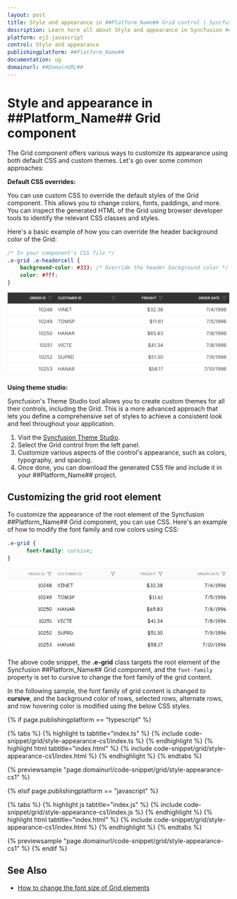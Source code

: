 ```yaml
---
layout: post
title: Style and appearance in ##Platform_Name## Grid control | Syncfusion
description: Learn here all about Style and appearance in Syncfusion ##Platform_Name## Grid control of Syncfusion Essential JS 2 and more.
platform: ej2-javascript
control: Style and appearance 
publishingplatform: ##Platform_Name##
documentation: ug
domainurl: ##DomainURL##
---
```


# Style and appearance in ##Platform_Name## Grid component

The Grid component offers various ways to customize its appearance using both default CSS and custom themes. Let's go over some common approaches:

**Default CSS overrides:**

You can use custom CSS to override the default styles of the Grid component. This allows you to change colors, fonts, paddings, and more. You can inspect the generated HTML of the Grid using browser developer tools to identify the relevant CSS classes and styles.

Here's a basic example of how you can override the header background color of the Grid:

```css
/* In your component's CSS file */
.e-grid .e-headercell {
    background-color: #333; /* Override the header background color */
    color: #fff;
}
```

![Change header background](../images/header-background.png)

**Using theme studio:**

Syncfusion's Theme Studio tool allows you to create custom themes for all their controls, including the Grid. This is a more advanced approach that lets you define a comprehensive set of styles to achieve a consistent look and feel throughout your application.

1. Visit the [Syncfusion Theme Studio](https://ej2.syncfusion.com/themestudio/?theme=material).
2. Select the Grid control from the left panel.
3. Customize various aspects of the control's appearance, such as colors, typography, and spacing.
4. Once done, you can download the generated CSS file and include it in your ##Platform_Name## project.

## Customizing the grid root element

To customize the appearance of the root element of the Syncfusion ##Platform_Name## Grid component, you can use CSS. Here's an example of how to modify the font family and row colors using CSS:

```css
.e-grid {
      font-family: cursive;
}

```

![grid root element](../images/style-font-family.png)

The above code snippet, the **.e-grid** class targets the root element of the Syncfusion ##Platform_Name## Grid component, and the `font-family` property is set to cursive to change the font family of the grid content.

In the following sample, the font family of grid content is changed to **cursive**, and the background color of rows, selected rows, alternate rows, and row hovering color is modified using the below CSS styles.

{% if page.publishingplatform == "typescript" %}

 {% tabs %}
{% highlight ts tabtitle="index.ts" %}
{% include code-snippet/grid/style-appearance-cs1/index.ts %}
{% endhighlight %}
{% highlight html tabtitle="index.html" %}
{% include code-snippet/grid/style-appearance-cs1/index.html %}
{% endhighlight %}
{% endtabs %}
        
{% previewsample "page.domainurl/code-snippet/grid/style-appearance-cs1" %}

{% elsif page.publishingplatform == "javascript" %}

{% tabs %}
{% highlight js tabtitle="index.js" %}
{% include code-snippet/grid/style-appearance-cs1/index.js %}
{% endhighlight %}
{% highlight html tabtitle="index.html" %}
{% include code-snippet/grid/style-appearance-cs1/index.html %}
{% endhighlight %}
{% endtabs %}

{% previewsample "page.domainurl/code-snippet/grid/style-appearance-cs1" %}
{% endif %}

## See Also

* [How to change the font size of Grid elements](https://www.syncfusion.com/kb/11321/how-to-change-the-font-size-of-grid-elements)
